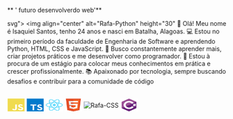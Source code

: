 ** ' futuro desenvolverdo web'**

svg">
  <img align="center" alt="Rafa-Python" height="30" 👋 Olá! Meu nome é Isaquiel Santos, tenho 24 anos e nasci em Batalha, Alagoas.
💻 Estou no primeiro período da faculdade de Engenharia de Software e aprendendo Python, HTML, CSS e JavaScript.
🚀 Busco constantemente aprender mais, criar projetos práticos e me desenvolver como programador.
🎯 Estou à procura de um estágio para colocar meus conhecimentos em prática e crescer profissionalmente.
📚 Apaixonado por tecnologia, sempre buscando desafios e contribuir para a comunidade de código


<div style="display: inline_block"><br>
  <img align="center" alt="Rafa-Js" height="30" width="40" src="https://raw.githubusercontent.com/devicons/devicon/master/icons/javascript/javascript-plain.svg">
  <img align="center" alt="Rafa-Ts" height="30" width="40" src="https://raw.githubusercontent.com/devicons/devicon/master/icons/typescript/typescript-plain.svg">
  <img align="center" alt="Rafa-React" height="30" width="40" src="https://raw.githubusercontent.com/devicons/devicon/master/icons/react/react-original.svg">
  <img align="center" alt="Rafa-HTML" height="30" width="40" src="https://raw.githubusercontent.com/devicons/devicon/master/icons/html5/html5-original.svg">
  <img align="center" alt="Rafa-CSS" height="30" width="40" src="https://raw.githubusercontent.com/devicons/devicon/master/icons/css3/css3-original.width="40" src="https://raw.githubusercontent.com/devicons/devicon/master/icons/python/python-original.svg">
  <img align="center" alt="Rafa-Csharp" height="30" width="40" src="https://raw.githubusercontent.com/devicons/devicon/master/icons/csharp/csharp-original.svg">
</div
